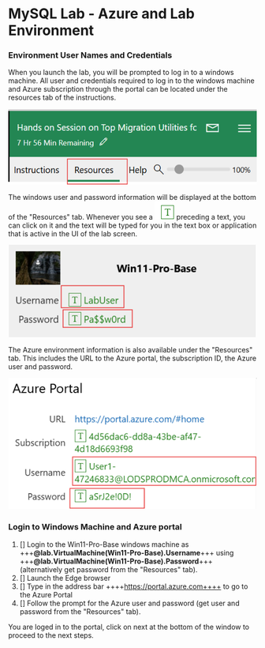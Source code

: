 # MySQL Lab - Azure and Lab Environment

### Environment User Names and Credentials

When you launch the lab, you will be prompted to log in to a windows machine.  All user and credentials required to log in to the windows machine and Azure subscription through the portal can be located under the resources tab of the instructions.


 ![](https://github.com/Azure/tech-connect-migration-lab/blob/main/MySQL/docs/media/skillable_img1.png?raw=true)

 The windows user and password information will be displayed at the bottom of the "Resources" tab. Whenever you see a ![](https://github.com/Azure/tech-connect-migration-lab/blob/main/MySQL/docs/media/skillable_img5.png?raw=true) preceding a text, you can click on it and the text will be typed for you in the text box or application that is active in the UI of the lab screen. 
 
  ![](https://github.com/Azure/tech-connect-migration-lab/blob/main/MySQL/docs/media/skillable_img2.png?raw=true)

The Azure environment information is also available under the "Resources" tab. This includes the URL to the Azure portal, the subscription ID, the Azure user and password.

  ![](https://github.com/Azure/tech-connect-migration-lab/blob/main/MySQL/docs/media/skillable_img4.png?raw=true)

### Login to Windows Machine and Azure portal

1. [] Login to the Win11-Pro-Base windows machine as +++**@lab.VirtualMachine(Win11-Pro-Base).Username**+++ using +++**@lab.VirtualMachine(Win11-Pro-Base).Password**+++ (alternatively get password from the "Resources" tab).
1. [] Launch the Edge browser
1. [] Type in the address bar ++++https://portal.azure.com++++ to go to the Azure Portal
1. [] Follow the prompt for the Azure user and password (get user and password from the "Resources" tab).

You are loged in to the portal, click on next at the bottom of the window to proceed to the next steps.
